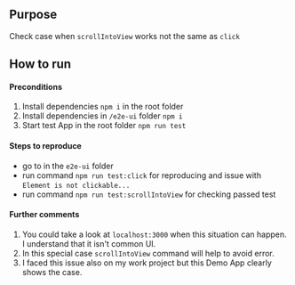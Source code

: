 ## Purpose

Check case when `scrollIntoView` works not the same as `click`

## How to run

#### Preconditions

1. Install dependencies `npm i` in the root folder
2. Install dependencies in `/e2e-ui` folder `npm i`
3. Start test App in the root folder `npm run test`

#### Steps to reproduce

- go to in the `e2e-ui` folder
- run command `npm run test:click` for reproducing and issue with `Element is not clickable...`
- run command `npm run test:scrollIntoView` for checking passed test

#### Further comments

1. You could take a look at `localhost:3000` when this situation can happen. I understand that it isn't common UI.
2. In this special case `scrollIntoView` command will help to avoid error.
3. I faced this issue also on my work project but this Demo App clearly shows the case.
